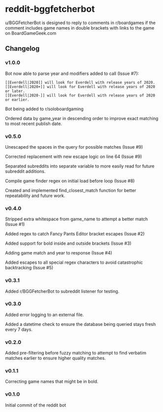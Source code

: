 # reddit-bggfetcherbot
u/BGGFetcherBot is designed to reply to comments in r/boardgames if the comment includes game names in double brackets with links to the game on BoardGameGeek.com

## Changelog
### v1.0.0
Bot now able to parse year and modifiers added to call (Issue #7):

	[[Everdell|2020]] will look for Everdell with release years of 2020.
	[[Everdell|2020+]] will look for Everdell with release years of 2020 or later.
	[[Everdell|2020-]] will look for Everdell with release years of 2020 or earlier.
Bot being added to r/soloboardgaming

Ordered data by game_year in descending order to improve exact matching to most recent publish date.
### v0.5.0
Unescaped the spaces in the query for possible matches (Issue #9)

Corrected replacement with new escape logic on line 64 (Issue #9)

Separated subreddits into separate variable to more easily read for future subreddit additions. 

Compile game finder regex on initial load before loop (Issue #8)

Created and implemented find_closest_match function for better repeatability and future work.
### v0.4.0
Stripped extra whitespace from game_name to attempt a better match (Issue #1)

Added regex to catch Fancy Pants Editor bracket escapes (Issue #2)

Added support for bold inside and outside brackets (Issue #3)

Adding game match and year to response (Issue #4)

Added escapes to all special regex characters to avoid catastrophic backtracking (Issue #5)
### v0.3.1
Added r/BGGFetcherBot to subreddit listener for testing.
### v0.3.0
Added error logging to an external file.

Added a datetime check to ensure the database being queried stays fresh every 7 days.
### v0.2.0
Added pre-filtering before fuzzy matching to attempt to find verbatim matches earlier to ensure higher quality matches.
### v0.1.1
Correcting game names that might be in bold.
### v0.1.0
Initial commit of the reddit bot